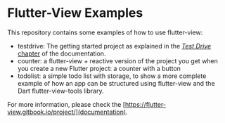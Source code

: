 # Flutter-View Examples

This repository contains some examples of how to use flutter-view:

- testdrive: The getting started project as explained in the [*Test Drive* chapter](https://flutter-view.gitbook.io/project/get-started/test-drive) of the documentation.
- counter: a flutter-view + reactive version of the project you get when you create a new Flutter project: a counter with a button
- todolist: a simple todo list with storage, to show a more complete example of how an app can be structured using flutter-view and the Dart flutter-view-tools library.

For more information, please check the [https://flutter-view.gitbook.io/project/](documentation).
